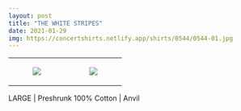 ```yaml
---
layout: post
title: "THE WHITE STRIPES"
date: 2021-01-29
img: https://concertshirts.netlify.app/shirts/0544/0544-01.jpg
---
```




<table style="width:100%;"><tr><td style="vertical-align:top;">
      <figure class="tmblr-full" data-orig-height="2048" data-orig-width="1365" data-orig-src="https://concertshirts.netlify.app/shirts/0544/0544-01.jpg"><img src="https://64.media.tumblr.com/18a78bfbf24defebbb1332a590683eba/7bd65459dab54385-2e/s540x810/bfe913ccfd17b03ae2465ef95bfef05080283f3c.jpg" data-orig-height="2048" data-orig-width="1365" data-orig-src="https://concertshirts.netlify.app/shirts/0544/0544-01.jpg"/></figure></td>
    <td style="vertical-align:top;">
      <figure class="tmblr-full" data-orig-height="2048" data-orig-width="1365" data-orig-src="https://concertshirts.netlify.app/shirts/0544/0544-02.jpg"><img src="https://64.media.tumblr.com/ef8bef6f885b4586e0d5f61f046b5287/7bd65459dab54385-41/s540x810/08729e2d95a79baca2e78e05e15edd2e8312de26.jpg" data-orig-height="2048" data-orig-width="1365" data-orig-src="https://concertshirts.netlify.app/shirts/0544/0544-02.jpg"/></figure></td>
  </tr></table><p>
  LARGE | Preshrunk 100% Cotton | Anvil
</p>
